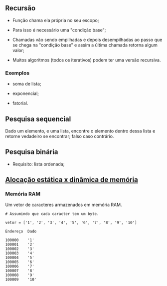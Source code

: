 ## Recursão

* Função chama ela própria no seu escopo;

* Para isso é necessário uma "condição base";

* Chamadas vão sendo empilhadas e depois desempilhadas ao passo que se chega na
  "condição base" e assim a última chamada retorna algum valor;

* Muitos algoritmos (todos os iterativos) podem ter uma versão recursiva.

### Exemplos

* soma de lista;

* exponencial;

* fatorial.


## Pesquisa sequencial

Dado um elemento, e uma lista, encontre o elemento dentro dessa lista e retorne
vedadeiro se encontrar; falso caso contrário.

## Pesquisa binária

* Requisito: lista ordenada;

## [Alocação estática x dinâmica de memória](https://pt.wikipedia.org/wiki/Aloca%C3%A7%C3%A3o_de_mem%C3%B3ria)

### Memória RAM

Um vetor de caracteres armazenados em memória RAM.

```
# Assumindo que cada caracter tem um byte.

vetor = ['1', '2', '3', '4', '5', '6', '7', '8', '9', '10']

Endereço  Dado

100000    '1'
100001    '2'
100002    '3'
100003    '4'
100004    '5'
100005    '6'
100006    '7'
100007    '8'
100008    '9'
100009    '10'
```
